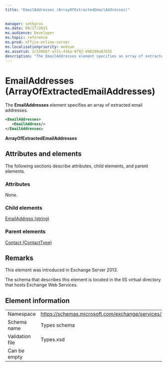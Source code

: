 ```yaml
---
title: "EmailAddresses (ArrayOfExtractedEmailAddresses)"
 
 
manager: sethgros
ms.date: 09/17/2015
ms.audience: Developer
ms.topic: reference
ms.prod: office-online-server
ms.localizationpriority: medium
ms.assetid: 2c1996b7-a711-416a-9792-998290a87835
description: "The EmailAddresses element specifies an array of extracted email addresses."
---
```


# EmailAddresses (ArrayOfExtractedEmailAddresses)

The **EmailAddresses** element specifies an array of extracted email addresses. 
  
```XML
<EmailAddresses>
   <EmailAddress/>
</EmailAddresses>
```

 **ArrayOfExtractedEmailAddresses**
## Attributes and elements

The following sections describe attributes, child elements, and parent elements.
  
### Attributes

None.
  
### Child elements

[EmailAddress (string)](emailaddress-string.md)
  
### Parent elements

[Contact (ContactType)](contact-contacttype.md)
  
## Remarks

This element was introduced in Exchange Server 2013.
  
The schema that describes this element is located in the IIS virtual directory that hosts Exchange Web Services.
  
## Element information

|||
|:-----|:-----|
|Namespace  <br/> |https://schemas.microsoft.com/exchange/services/2006/types  <br/> |
|Schema name  <br/> |Types schema  <br/> |
|Validation file  <br/> |Types.xsd  <br/> |
|Can be empty  <br/> ||
   

